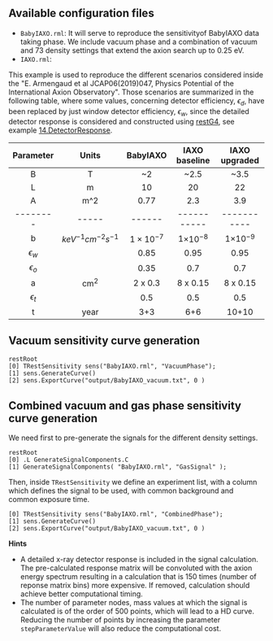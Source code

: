 
## Available configuration files

- `BabyIAXO.rml`: It will serve to reproduce the sensitivityof BabyIAXO data taking phase. We include vacuum phase and a combination of vacuum and 73 density settings that extend the axion search up to 0.25 eV.
- `IAXO.rml`:

This example is used to reproduce the different scenarios considered inside the "E. Armengaud et al JCAP06(2019)047, Physics Potential of the International Axion Observatory". Those scenarios are summarized in the following table, where some values, concerning detector efficiency, $\epsilon_d$, have been replaced by just window detector efficiency, $\epsilon_w$, since the detailed detector response is considered and constructed using [restG4](https://github.com/rest-for-physics/restG4/tree/master), see example [14.DetectorResponse](https://github.com/rest-for-physics/restG4/tree/master/examples/14.DetectorResponse).

Parameter | Units   | BabyIAXO | IAXO baseline | IAXO upgraded |
  :---:   |  :---:  |  :---:   |     :---:     |      :---:    |
B         |   T     |   ~2     |     ~2.5      |      ~3.5     |
L         |   m     |   10     |      20       |       22      |
A         |  m^2     |  0.77    |      2.3      |       3.9     |
 -------- |  -----  |  ------  |  -----------  |  -----------  |
b            | $keV^{-1}cm^{-2}s^{-1}$ | $1\times10^{-7}$ | 1$\times 10^{-8}$ | 1$\times$10$^{-9}$ |
$\epsilon_w$ |         |   0.85      |      0.95     |     0.95      |
$\epsilon_o$ |         |   0.35      |      0.7      |     0.7       |
a            | cm$^2$  |  2 x 0.3    |    8 x 0.15   |   8 x 0.15    |
$\epsilon_t$ |         |   0.5       |      0.5      |     0.5       |
t            | year    |   3+3       |      6+6      |    10+10      |


## Vacuum sensitivity curve generation

```
restRoot
[0] TRestSensitivity sens("BabyIAXO.rml", "VacuumPhase");
[1] sens.GenerateCurve()
[2] sens.ExportCurve("output/BabyIAXO_vacuum.txt", 0 )
```
## Combined vacuum and gas phase sensitivity curve generation

We need first to pre-generate the signals for the different density settings.

```
restRoot
[0] .L GenerateSignalComponents.C
[1] GenerateSignalComponents( "BabyIAXO.rml", "GasSignal" );
```

Then, inside `TRestSensitivity` we define an experiment list, with a
column which defines the signal to be used, with common background
and common exposure time.

```
[0] TRestSensitivity sens("BabyIAXO.rml", "CombinedPhase");
[1] sens.GenerateCurve()
[2] sens.ExportCurve("output/BabyIAXO_vacuum.txt", 0 )
```

**Hints**
- A detailed x-ray detector response is included in the signal calculation. The pre-calculated response matrix will be convoluted with the axion energy spectrum resulting in a calculation that is 150 times (number of reponse matrix bins) more expensive. If removed, calculation should achieve better computational timing.
- The number of parameter nodes, mass values at which the signal is calculated is of the order of 500 points, which will lead to a HD curve. Reducing the number of points by increasing the parameter `stepParameterValue` will also reduce the computational cost.
